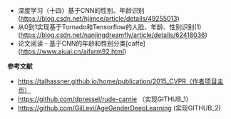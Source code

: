 ﻿- 深度学习（十四）基于CNN的性别、年龄识别
    (https://blog.csdn.net/hjimce/article/details/49255013)
- 从0到1实现基于Tornado和Tensorflow的人脸、年龄、性别识别(1)
    (https://blog.csdn.net/nanjingdreamfly/article/details/62418036)
- 论文阅读 - 基于CNN的年龄和性别分类[caffe]
    (https://www.aiuai.cn/aifarm92.html)

**参考文献**
- https://talhassner.github.io/home/publication/2015_CVPR（作者项目主页）
- https://github.com/dpressel/rude-carnie （实现GITHUB_1）
- https://github.com/GilLevi/AgeGenderDeepLearning (实现GITHUB_2)       